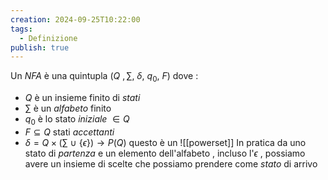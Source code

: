 ```yaml
---
creation: 2024-09-25T10:22:00
tags:
  - Definizione
publish: true
---
```

Un *NFA* è una quintupla $(Q\ , \sum,\ \delta,\ q_0,\ F)$ dove : 
+ $Q$ è un insieme finito di *stati*
+ $\sum$ è un *alfabeto* finito
+ $q_0$ è lo stato *iniziale* $\in Q$
+ $F \subseteq Q$ stati *accettanti* 
+ $\delta = Q \times(\sum\ \cup\ \{\epsilon\})\rightarrow P(Q)$ questo è un ![[powerset]]
	In pratica da uno stato di *partenza* e un elemento dell'alfabeto , incluso l'$\epsilon$ , possiamo avere un insieme di scelte che possiamo prendere come *stato* di arrivo
